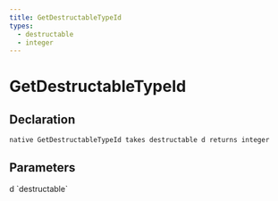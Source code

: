 ```yaml
---
title: GetDestructableTypeId
types:
  - destructable
  - integer
---
```


# GetDestructableTypeId

## Declaration

```
native GetDestructableTypeId takes destructable d returns integer
```

## Parameters
<dl>
  <dt>d `destructable`</dt>
  <dd></dd>
</dl>